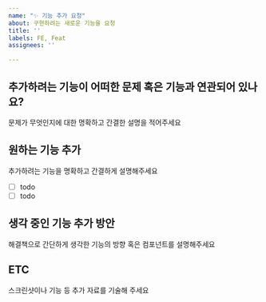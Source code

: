 ```yaml
---
name: "✨ 기능 추가 요청"
about: 구현하려는 새로운 기능을 요청
title: ''
labels: FE, Feat
assignees: ''

---
```


## 추가하려는 기능이 어떠한 문제 혹은 기능과 연관되어 있나요?
문제가 무엇인지에 대한 명확하고 간결한 설명을 적어주세요
## 원하는 기능 추가
추가하려는 기능을 명확하고 간결하게 설명해주세요
- [ ] todo
- [ ] todo
## 생각 중인 기능 추가 방안
해결책으로 간단하게 생각한 기능의 방향 혹은 컴포넌트를 설명해주세요
## ETC
스크린샷이나 기능 등 추가 자료를 기술해 주세요
